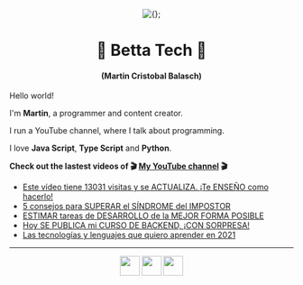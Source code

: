 <!-- Title and short presentation -->
<p align="center"><img alt="{};" src="https://yt3.ggpht.com/a/AATXAJwgLOMFmMyOY3EJbb0lkf3lynGR_1r6A6QL78ZY=s88-c-k-c0x00ffffff-no-rj"></p>
<h1 align="center">🤘 Betta Tech 🤘</h1>
<h4 align="center">(Martin Cristobal Balasch)</h4>

<!-- small paragraphs -->
Hello world!

I'm **Martin**, a programmer and content creator.

I run a YouTube channel, where I talk about programming.

I love **Java Script**, **Type Script** and **Python**.

**Check out the lastest videos of 🎬 [My YouTube channel](https://youtube.com/c/BettaTech) 🎬**
<!-- YouTube workflow implementation using this repository: https://github.com/gautamkrishnar/blog-post-workflow -->

<!-- YOUTUBE:START -->
- [Este vídeo tiene 13031 visitas y se ACTUALIZA. ¡Te ENSEÑO como hacerlo!](https://www.youtube.com/watch?v=Iq1LwfkvRS8)
- [5 consejos para SUPERAR el SÍNDROME del IMPOSTOR](https://www.youtube.com/watch?v=9yo_EJxfdFg)
- [ESTIMAR tareas de DESARROLLO de la MEJOR FORMA POSIBLE](https://www.youtube.com/watch?v=qTz4tnGSPGg)
- [Hoy SE PUBLICA mi CURSO DE BACKEND, ¡CON SORPRESA!](https://www.youtube.com/watch?v=6UoNBwr6dAU)
- [Las tecnologías y lenguajes que quiero aprender en 2021](https://www.youtube.com/watch?v=--3psKGOSqA)
<!-- YOUTUBE:END -->

---
 
<!-- Social media icons section -->
<p align="center">
  <a href="https://twitter.com/bettatech"><img src="https://www.flaticon.es/svg/static/icons/svg/733/733579.svg" width="35px"></a>
  <a href="https://www.youtube.com/c/BettaTech"><img src="https://www.flaticon.es/svg/static/icons/svg/1384/1384060.svg" width="35px"></a>
  <a href="https://instagram.com/betta_tech"><img src="https://www.flaticon.es/svg/static/icons/svg/733/733558.svg" width="35px"></a>
</p>

<!-- Thanks to https:flaticon.es for providing all the icons used in this README.md file>
